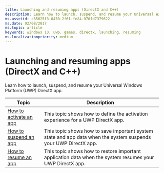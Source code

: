 ```yaml
---
title: Launching and resuming apps (DirectX and C++)
description: Learn how to launch, suspend, and resume your Universal Windows Platform (UWP) DirectX app.
ms.assetid: c35025f8-0450-2f61-fe84-070fd7379622
ms.date: 02/08/2017
ms.topic: article
keywords: windows 10, uwp, games, directx, launching, resuming
ms.localizationpriority: medium
---
```


# Launching and resuming apps (DirectX and C++)

Learn how to launch, suspend, and resume your Universal Windows Platform (UWP) DirectX app.

|Topic|Description|
|-|-|
|[How to activate an app](how-to-activate-an-app-directx-and-cpp.md)|This topic shows how to define the activation experience for a UWP DirectX app.|
|[How to suspend an app](how-to-suspend-an-app-directx-and-cpp.md)|This topic shows how to save important system state and app data when the system suspends your UWP DirectX app.|
|[How to resume an app](how-to-resume-an-app-directx-and-cpp.md)|This topic shows how to restore important application data when the system resumes your UWP DirectX app.|
